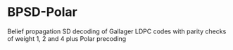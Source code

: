 # BPSD-Polar
Belief propagation SD decoding of Gallager LDPC codes with parity checks of weight 1, 2 and 4 plus Polar precoding
